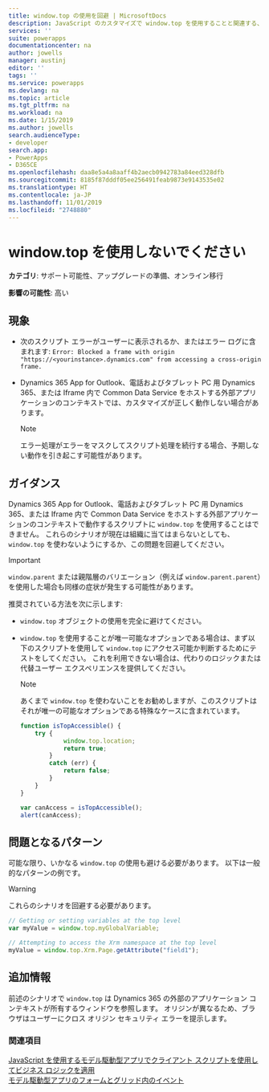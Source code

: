 ```yaml
---
title: window.top の使用を回避 | MicrosoftDocs
description: JavaScript のカスタマイズで window.top を使用することと関連する、スクリプトエラーと誤ったアプリケーション動作を回避する方法について説明します。
services: ''
suite: powerapps
documentationcenter: na
author: jowells
manager: austinj
editor: ''
tags: ''
ms.service: powerapps
ms.devlang: na
ms.topic: article
ms.tgt_pltfrm: na
ms.workload: na
ms.date: 1/15/2019
ms.author: jowells
search.audienceType:
- developer
search.app:
- PowerApps
- D365CE
ms.openlocfilehash: daa8e5a4a8aaff4b2aecb0942783a84eed328dfb
ms.sourcegitcommit: 8185f87dddf05ee256491feab9873e9143535e02
ms.translationtype: HT
ms.contentlocale: ja-JP
ms.lasthandoff: 11/01/2019
ms.locfileid: "2748880"
---
```

# <a name="avoid-using-windowtop"></a>window.top を使用しないでください

**カテゴリ**: サポート可能性、アップグレードの準備、オンライン移行

**影響の可能性**: 高い

<a name='symptoms'></a>

## <a name="symptoms"></a>現象

- 次のスクリプト エラーがユーザーに表示されるか、またはエラー ログに含まれます: `Error: Blocked a frame with origin "https://<yourinstance>.dynamics.com" from accessing a cross-origin frame.`
- Dynamics 365 App for Outlook、電話およびタブレット PC 用 Dynamics 365、または Iframe 内で Common Data Service をホストする外部アプリケーションのコンテキストでは、カスタマイズが正しく動作しない場合があります。

  > [!NOTE]
  > エラー処理がエラーをマスクしてスクリプト処理を続行する場合、予期しない動作を引き起こす可能性があります。

<a name='guidance'></a>

## <a name="guidance"></a>ガイダンス

Dynamics 365 App for Outlook、電話およびタブレット PC 用 Dynamics 365、または Iframe 内で Common Data Service をホストする外部アプリケーションのコンテキストで動作するスクリプトに `window.top` を使用することはできません。 これらのシナリオが現在は組織に当てはまらないとしても、`window.top` を使わないようにするか、この問題を回避してください。

 > [!IMPORTANT]
 > `window.parent` または親階層のバリエーション（例えば `window.parent.parent`）を使用した場合も同様の症状が発生する可能性があります。

推奨されている方法を次に示します:

- `window.top` オブジェクトの使用を完全に避けてください。

- `window.top` を使用することが唯一可能なオプションである場合は、まず以下のスクリプトを使用して `window.top` にアクセス可能か判断するためにテストをしてください。 これを利用できない場合は、代わりのロジックまたは代替ユーザー エクスペリエンスを提供してください。

  > [!NOTE]
  > あくまで `window.top` を使わないことをお勧めしますが、このスクリプトはそれが唯一の可能なオプションである特殊なケースに含まれています。

    ```javascript
    function isTopAccessible() {
        try {
                window.top.location;
                return true;
            }
            catch (err) {
                return false;
            }
        }
    }

    var canAccess = isTopAccessible();
    alert(canAccess);
    ```

<a name='problem'></a>

## <a name="problematic-patterns"></a>問題となるパターン

可能な限り、いかなる `window.top` の使用も避ける必要があります。 以下は一般的なパターンの例です。

> [!WARNING]
> これらのシナリオを回避する必要があります。

```javascript
// Getting or setting variables at the top level
var myValue = window.top.myGlobalVariable;

// Attempting to access the Xrm namespace at the top level
myValue = window.top.Xrm.Page.getAttribute("field1");
```

<a name='additional'></a>

## <a name="additional-information"></a>追加情報

前述のシナリオで `window.top` は Dynamics 365 の外部のアプリケーション コンテキストが所有するウィンドウを参照します。 オリジンが異なるため、ブラウザはユーザーにクロス オリジン セキュリティ エラーを提示します。

### <a name="see-also"></a>関連項目
[JavaScript を使用するモデル駆動型アプリでクライアント スクリプトを使用してビジネス ロジックを適用](/powerapps/developer/model-driven-apps/client-scripting)<br/>
[モデル駆動型アプリのフォームとグリッド内のイベント](/powerapps/developer/model-driven-apps/clientapi/events-forms-grids)<br/>